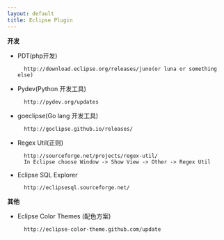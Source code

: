 ```yaml
---
layout: default
title: Eclipse Plugin
---
```


**开发**

- PDT(php开发)

        http://download.eclipse.org/releases/juno(or luna or something else)


- Pydev(Python 开发工具)

        http://pydev.org/updates


- goeclipse(Go lang 开发工具)

        http://goclipse.github.io/releases/


- Regex Util(正则)

        http://sourceforge.net/projects/regex-util/
        In Eclipse choose Window -> Show View -> Other -> Regex Util
        
- Eclipse SQL Explorer

        http://eclipsesql.sourceforge.net/
        
**其他**

- Eclipse Color Themes (配色方案)

        http://eclipse-color-theme.github.com/update

